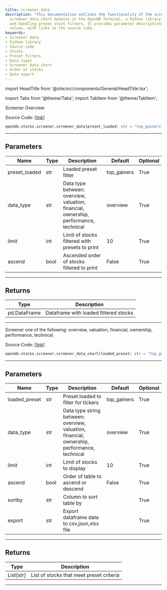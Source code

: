 ```yaml
---
title: screener_data
description: "This documentation outlines the functionality of the screener_data and"
  screener_data_chart modules in the OpenBB Terminal, a Python library for loading
  and handling preset stock filters. It provides parameter descriptions and return
  values, with links to the source code.
keywords:
- Screener data
- Python library
- Source code
- Stocks
- Preset filters
- Data types
- Screener data chart
- Order of stocks
- Data export
---
```


import HeadTitle from '@site/src/components/General/HeadTitle.tsx';

<HeadTitle title="stocks.screener.screener_data - Reference | OpenBB SDK Docs" />

import Tabs from '@theme/Tabs';
import TabItem from '@theme/TabItem';

<Tabs>
<TabItem value="model" label="Model" default>

Screener Overview

Source Code: [[link](https://github.com/OpenBB-finance/OpenBBTerminal/tree/main/openbb_terminal/stocks/screener/finviz_model.py#L76)]

```python
openbb.stocks.screener.screener_data(preset_loaded: str = "top_gainers", data_type: str = "overview", limit: int = 10, ascend: bool = False)
```

---

## Parameters

| Name | Type | Description | Default | Optional |
| ---- | ---- | ----------- | ------- | -------- |
| preset_loaded | str | Loaded preset filter | top_gainers | True |
| data_type | str | Data type between: overview, valuation, financial, ownership, performance, technical | overview | True |
| limit | int | Limit of stocks filtered with presets to print | 10 | True |
| ascend | bool | Ascended order of stocks filtered to print | False | True |


---

## Returns

| Type | Description |
| ---- | ----------- |
| pd.DataFrame | Dataframe with loaded filtered stocks |
---

</TabItem>
<TabItem value="view" label="Chart">

Screener one of the following: overview, valuation, financial, ownership, performance, technical.

Source Code: [[link](https://github.com/OpenBB-finance/OpenBBTerminal/tree/main/openbb_terminal/stocks/screener/finviz_view.py#L127)]

```python
openbb.stocks.screener.screener_data_chart(loaded_preset: str = "top_gainers", data_type: str = "overview", limit: int = 10, ascend: bool = False, sortby: str = "", export: str = "")
```

---

## Parameters

| Name | Type | Description | Default | Optional |
| ---- | ---- | ----------- | ------- | -------- |
| loaded_preset | str | Preset loaded to filter for tickers | top_gainers | True |
| data_type | str | Data type string between: overview, valuation, financial, ownership, performance, technical | overview | True |
| limit | int | Limit of stocks to display | 10 | True |
| ascend | bool | Order of table to ascend or descend | False | True |
| sortby | str | Column to sort table by |  | True |
| export | str | Export dataframe data to csv,json,xlsx file |  | True |


---

## Returns

| Type | Description |
| ---- | ----------- |
| List[str] | List of stocks that meet preset criteria |
---

</TabItem>
</Tabs>
